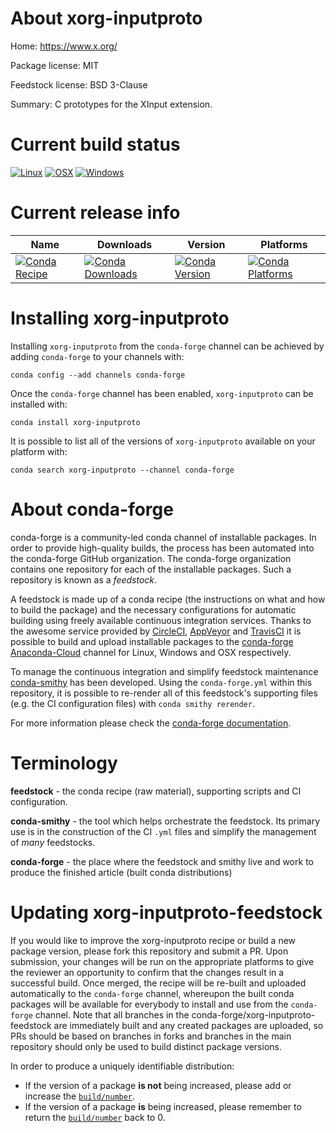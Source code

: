 About xorg-inputproto
=====================

Home: https://www.x.org/

Package license: MIT

Feedstock license: BSD 3-Clause

Summary: C prototypes for the XInput extension.



Current build status
====================

[![Linux](https://img.shields.io/circleci/project/github/conda-forge/xorg-inputproto-feedstock/master.svg?label=Linux)](https://circleci.com/gh/conda-forge/xorg-inputproto-feedstock)
[![OSX](https://img.shields.io/travis/conda-forge/xorg-inputproto-feedstock/master.svg?label=macOS)](https://travis-ci.org/conda-forge/xorg-inputproto-feedstock)
[![Windows](https://img.shields.io/appveyor/ci/conda-forge/xorg-inputproto-feedstock/master.svg?label=Windows)](https://ci.appveyor.com/project/conda-forge/xorg-inputproto-feedstock/branch/master)

Current release info
====================

| Name | Downloads | Version | Platforms |
| --- | --- | --- | --- |
| [![Conda Recipe](https://img.shields.io/badge/recipe-xorg--inputproto-green.svg)](https://anaconda.org/conda-forge/xorg-inputproto) | [![Conda Downloads](https://img.shields.io/conda/dn/conda-forge/xorg-inputproto.svg)](https://anaconda.org/conda-forge/xorg-inputproto) | [![Conda Version](https://img.shields.io/conda/vn/conda-forge/xorg-inputproto.svg)](https://anaconda.org/conda-forge/xorg-inputproto) | [![Conda Platforms](https://img.shields.io/conda/pn/conda-forge/xorg-inputproto.svg)](https://anaconda.org/conda-forge/xorg-inputproto) |

Installing xorg-inputproto
==========================

Installing `xorg-inputproto` from the `conda-forge` channel can be achieved by adding `conda-forge` to your channels with:

```
conda config --add channels conda-forge
```

Once the `conda-forge` channel has been enabled, `xorg-inputproto` can be installed with:

```
conda install xorg-inputproto
```

It is possible to list all of the versions of `xorg-inputproto` available on your platform with:

```
conda search xorg-inputproto --channel conda-forge
```


About conda-forge
=================

conda-forge is a community-led conda channel of installable packages.
In order to provide high-quality builds, the process has been automated into the
conda-forge GitHub organization. The conda-forge organization contains one repository
for each of the installable packages. Such a repository is known as a *feedstock*.

A feedstock is made up of a conda recipe (the instructions on what and how to build
the package) and the necessary configurations for automatic building using freely
available continuous integration services. Thanks to the awesome service provided by
[CircleCI](https://circleci.com/), [AppVeyor](https://www.appveyor.com/)
and [TravisCI](https://travis-ci.org/) it is possible to build and upload installable
packages to the [conda-forge](https://anaconda.org/conda-forge)
[Anaconda-Cloud](https://anaconda.org/) channel for Linux, Windows and OSX respectively.

To manage the continuous integration and simplify feedstock maintenance
[conda-smithy](https://github.com/conda-forge/conda-smithy) has been developed.
Using the ``conda-forge.yml`` within this repository, it is possible to re-render all of
this feedstock's supporting files (e.g. the CI configuration files) with ``conda smithy rerender``.

For more information please check the [conda-forge documentation](https://conda-forge.org/docs/).

Terminology
===========

**feedstock** - the conda recipe (raw material), supporting scripts and CI configuration.

**conda-smithy** - the tool which helps orchestrate the feedstock.
                   Its primary use is in the construction of the CI ``.yml`` files
                   and simplify the management of *many* feedstocks.

**conda-forge** - the place where the feedstock and smithy live and work to
                  produce the finished article (built conda distributions)


Updating xorg-inputproto-feedstock
==================================

If you would like to improve the xorg-inputproto recipe or build a new
package version, please fork this repository and submit a PR. Upon submission,
your changes will be run on the appropriate platforms to give the reviewer an
opportunity to confirm that the changes result in a successful build. Once
merged, the recipe will be re-built and uploaded automatically to the
`conda-forge` channel, whereupon the built conda packages will be available for
everybody to install and use from the `conda-forge` channel.
Note that all branches in the conda-forge/xorg-inputproto-feedstock are
immediately built and any created packages are uploaded, so PRs should be based
on branches in forks and branches in the main repository should only be used to
build distinct package versions.

In order to produce a uniquely identifiable distribution:
 * If the version of a package **is not** being increased, please add or increase
   the [``build/number``](https://conda.io/docs/user-guide/tasks/build-packages/define-metadata.html#build-number-and-string).
 * If the version of a package **is** being increased, please remember to return
   the [``build/number``](https://conda.io/docs/user-guide/tasks/build-packages/define-metadata.html#build-number-and-string)
   back to 0.
